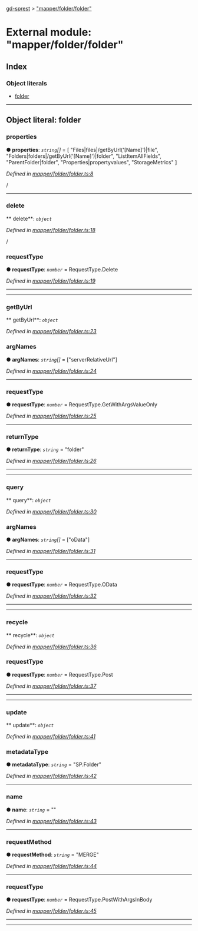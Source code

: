 [gd-sprest](../README.md) > ["mapper/folder/folder"](../modules/_mapper_folder_folder_.md)



# External module: "mapper/folder/folder"

## Index

### Object literals

* [folder](_mapper_folder_folder_.md#folder)



---
<a id="folder"></a>

## Object literal: folder


<a id="folder.properties"></a>

###  properties

**●  properties**:  *`string`[]*  =  [
        "Files|files|/getByUrl('[Name]')|file", "Folders|folders|/getByUrl('[Name]')|folder", "ListItemAllFields",
        "ParentFolder|folder", "Properties|propertyvalues", "StorageMetrics"
    ]

*Defined in [mapper/folder/folder.ts:8](https://github.com/gunjandatta/sprest/blob/3de79f1/src/mapper/folder/folder.ts#L8)*



/




___
<a id="folder.delete"></a>

###  delete

** delete**:  *`object`* 

*Defined in [mapper/folder/folder.ts:18](https://github.com/gunjandatta/sprest/blob/3de79f1/src/mapper/folder/folder.ts#L18)*



/



<a id="folder.delete.requesttype"></a>

###  requestType

**●  requestType**:  *`number`*  =  RequestType.Delete

*Defined in [mapper/folder/folder.ts:19](https://github.com/gunjandatta/sprest/blob/3de79f1/src/mapper/folder/folder.ts#L19)*





___

___
<a id="folder.getbyurl"></a>

###  getByUrl

** getByUrl**:  *`object`* 

*Defined in [mapper/folder/folder.ts:23](https://github.com/gunjandatta/sprest/blob/3de79f1/src/mapper/folder/folder.ts#L23)*




<a id="folder.getbyurl.argnames"></a>

###  argNames

**●  argNames**:  *`string`[]*  =  ["serverRelativeUrl"]

*Defined in [mapper/folder/folder.ts:24](https://github.com/gunjandatta/sprest/blob/3de79f1/src/mapper/folder/folder.ts#L24)*





___
<a id="folder.getbyurl.requesttype-1"></a>

###  requestType

**●  requestType**:  *`number`*  =  RequestType.GetWithArgsValueOnly

*Defined in [mapper/folder/folder.ts:25](https://github.com/gunjandatta/sprest/blob/3de79f1/src/mapper/folder/folder.ts#L25)*





___
<a id="folder.getbyurl.returntype"></a>

###  returnType

**●  returnType**:  *`string`*  = "folder"

*Defined in [mapper/folder/folder.ts:26](https://github.com/gunjandatta/sprest/blob/3de79f1/src/mapper/folder/folder.ts#L26)*





___

___
<a id="folder.query"></a>

###  query

** query**:  *`object`* 

*Defined in [mapper/folder/folder.ts:30](https://github.com/gunjandatta/sprest/blob/3de79f1/src/mapper/folder/folder.ts#L30)*




<a id="folder.query.argnames-1"></a>

###  argNames

**●  argNames**:  *`string`[]*  =  ["oData"]

*Defined in [mapper/folder/folder.ts:31](https://github.com/gunjandatta/sprest/blob/3de79f1/src/mapper/folder/folder.ts#L31)*





___
<a id="folder.query.requesttype-2"></a>

###  requestType

**●  requestType**:  *`number`*  =  RequestType.OData

*Defined in [mapper/folder/folder.ts:32](https://github.com/gunjandatta/sprest/blob/3de79f1/src/mapper/folder/folder.ts#L32)*





___

___
<a id="folder.recycle"></a>

###  recycle

** recycle**:  *`object`* 

*Defined in [mapper/folder/folder.ts:36](https://github.com/gunjandatta/sprest/blob/3de79f1/src/mapper/folder/folder.ts#L36)*




<a id="folder.recycle.requesttype-3"></a>

###  requestType

**●  requestType**:  *`number`*  =  RequestType.Post

*Defined in [mapper/folder/folder.ts:37](https://github.com/gunjandatta/sprest/blob/3de79f1/src/mapper/folder/folder.ts#L37)*





___

___
<a id="folder.update"></a>

###  update

** update**:  *`object`* 

*Defined in [mapper/folder/folder.ts:41](https://github.com/gunjandatta/sprest/blob/3de79f1/src/mapper/folder/folder.ts#L41)*




<a id="folder.update.metadatatype"></a>

###  metadataType

**●  metadataType**:  *`string`*  = "SP.Folder"

*Defined in [mapper/folder/folder.ts:42](https://github.com/gunjandatta/sprest/blob/3de79f1/src/mapper/folder/folder.ts#L42)*





___
<a id="folder.update.name"></a>

###  name

**●  name**:  *`string`*  = ""

*Defined in [mapper/folder/folder.ts:43](https://github.com/gunjandatta/sprest/blob/3de79f1/src/mapper/folder/folder.ts#L43)*





___
<a id="folder.update.requestmethod"></a>

###  requestMethod

**●  requestMethod**:  *`string`*  = "MERGE"

*Defined in [mapper/folder/folder.ts:44](https://github.com/gunjandatta/sprest/blob/3de79f1/src/mapper/folder/folder.ts#L44)*





___
<a id="folder.update.requesttype-4"></a>

###  requestType

**●  requestType**:  *`number`*  =  RequestType.PostWithArgsInBody

*Defined in [mapper/folder/folder.ts:45](https://github.com/gunjandatta/sprest/blob/3de79f1/src/mapper/folder/folder.ts#L45)*





___

___


